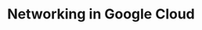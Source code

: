 ---
title: "Networking in Google Cloud"
courseThumb: images/courses/google-cloud.svg
# page title background image
bg_image: ""
# meta description
description : "Learn about the broad variety of networking options on Google Cloud on this two-day course."
---